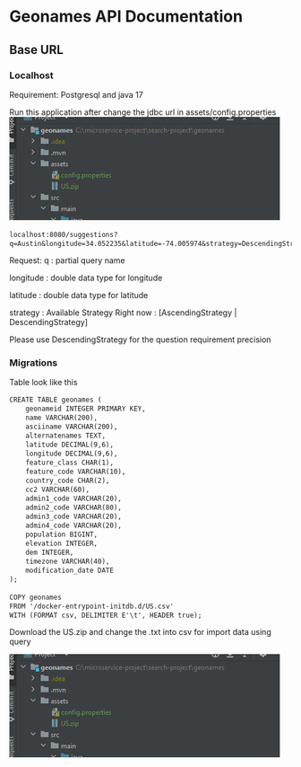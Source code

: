 


# Geonames API Documentation

## Base URL
### Localhost
Requirement: Postgresql and java 17

Run this application after change the jdbc url in assets/config.properties
![img.png](img.png)
```
localhost:8080/suggestions?q=Austin&longitude=34.052235&latitude=-74.005974&strategy=DescendingStrategy
```

Request:
q : partial query name

longitude : double data type for longitude

latitude : double data type for latitude

strategy : Available Strategy Right now : [AscendingStrategy | DescendingStrategy]

Please use DescendingStrategy for the question requirement precision
### Migrations

Table look like this
```
CREATE TABLE geonames (
    geonameid INTEGER PRIMARY KEY,
    name VARCHAR(200),
    asciiname VARCHAR(200),
    alternatenames TEXT,
    latitude DECIMAL(9,6),
    longitude DECIMAL(9,6),
    feature_class CHAR(1),
    feature_code VARCHAR(10),
    country_code CHAR(2),
    cc2 VARCHAR(60),
    admin1_code VARCHAR(20),
    admin2_code VARCHAR(80),
    admin3_code VARCHAR(20),
    admin4_code VARCHAR(20),
    population BIGINT,
    elevation INTEGER,
    dem INTEGER,
    timezone VARCHAR(40),
    modification_date DATE
);

COPY geonames
FROM '/docker-entrypoint-initdb.d/US.csv'
WITH (FORMAT csv, DELIMITER E'\t', HEADER true);
```


Download the US.zip and change the .txt into csv for import data using query

![img.png](img.png)
